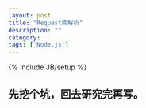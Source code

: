 ```yaml
---
layout: post
title: "Request库解析"
description: ""
category: 
tags: ['Node.js']
---
```

{% include JB/setup %}
## 先挖个坑，回去研究完再写。
